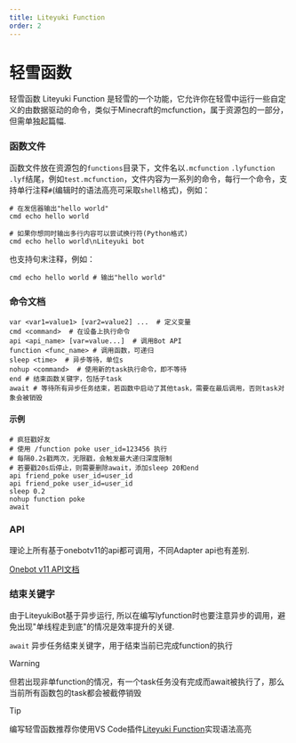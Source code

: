 ```yaml
---
title: Liteyuki Function
order: 2
---
```


# **轻雪函数**

轻雪函数 Liteyuki Function 是轻雪的一个功能，它允许你在轻雪中运行一些自定义的由数据驱动的命令，类似于Minecraft的mcfunction，属于资源包的一部分，但需单独起篇幅.

### **函数文件**

函数文件放在资源包的`functions`目录下，文件名以`.mcfunction` `.lyfunction` `.lyf`结尾，例如`test.mcfunction`，文件内容为一系列的命令，每行一个命令，支持单行注释`#`(编辑时的语法高亮可采取`shell`格式)，例如：

```shell
# 在发信器输出"hello world"
cmd echo hello world

# 如果你想同时输出多行内容可以尝试换行符(Python格式)
cmd echo hello world\nLiteyuki bot
```

也支持句末注释，例如：
```shell
cmd echo hello world # 输出"hello world"
```

### **命令文档**

```shell
var <var1=value1> [var2=value2] ...  # 定义变量
cmd <command>  # 在设备上执行命令
api <api_name> [var=value...]  # 调用Bot API
function <func_name> # 调用函数，可递归
sleep <time>  # 异步等待，单位s
nohup <command>  # 使用新的task执行命令，即不等待
end # 结束函数关键字，包括子task
await # 等待所有异步任务结束，若函数中启动了其他task，需要在最后调用，否则task对象会被销毁
```


#### **示例**

```shell
# 疯狂戳好友
# 使用 /function poke user_id=123456 执行
# 每隔0.2s戳两次，无限戳，会触发最大递归深度限制
# 若要戳20s后停止，则需要删除await，添加sleep 20和end
api friend_poke user_id=user_id
api friend_poke user_id=user_id
sleep 0.2
nohup function poke
await
```

### **API**

理论上所有基于onebotv11的api都可调用，不同Adapter api也有差别.

[Onebot v11 API文档](https://283375.github.io/onebot_v11_vitepress/api/index.html)

### **结束关键字**

由于LiteyukiBot基于异步运行, 所以在编写lyfunction时也要注意异步的调用，避免出现"单线程走到底"的情况是效率提升的关键.

`await`   异步任务结束关键字，用于结束当前已完成function的执行

> [!warning]
> 但若出现非单function的情况，有一个task任务没有完成而await被执行了，那么当前所有函数包的task都会被截停销毁


> [!tip]
> 编写轻雪函数推荐你使用VS Code插件[Liteyuki Function](https://github.com/LiteyukiStudio/lyfunctionTextmate)实现语法高亮